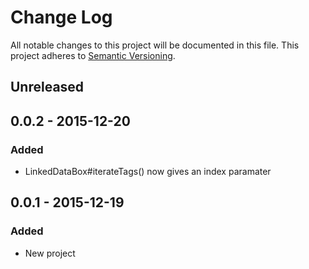 # Change Log
All notable changes to this project will be documented in this file.
This project adheres to [Semantic Versioning](http://semver.org/).

## Unreleased

## 0.0.2 - 2015-12-20
### Added
- LinkedDataBox#iterateTags() now gives an index paramater

## 0.0.1 - 2015-12-19
### Added
- New project
